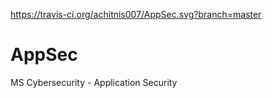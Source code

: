 https://travis-ci.org/achitnis007/AppSec.svg?branch=master
# AppSec
MS Cybersecurity - Application Security
